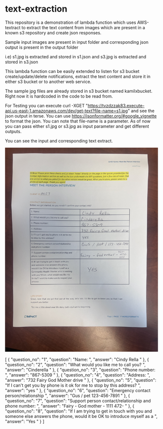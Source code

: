 # text-extraction

This repository is a demonstration of lambda function which uses AWS-textract to extract the text content from images which are present in a known s3 repository and create json responses.

Sample input images are present in input folder and corresponding json output is present in the output folder

i.e) s1.jpg  is extracted and stored in s1.json and s3.jpg is extracted and stored in s3.json

This lambda function can be easily extended to listen for s3 bucket create/update/delete notifications, extract the text content and store it in either s3 bucket or to another web service.

The sample jpg files are already stored in s3 bucket named kamilxbucket. Right now it is hardcoded in the code to be read from. 

For Testing you can execute curl -XGET "https://tvzdzzak83.execute-api.us-east-1.amazonaws.com/dev/get-text?file-name=s1.jpg" and see the json output in terse. You can use https://jsonformatter.org/#google_vignette to format the json.  You can note that file-name is a parameter. As of now you can pass either s1.jpg or s3.jpg as input parameter and get different outputs.

You can see the input and corresponding text extract.

![alt text](https://github.com/donkhan/text-extraction/blob/main/input/s1.jpg?raw=true)

[
  {
    "question_no": "1",
    "question": "Name: ",
    "answer": "Cindy Rella "
  },
  {
    "question_no": "2",
    "question": "What would you like me to call you? ",
    "answer": "Cinderella "
  },
  {
    "question_no": "3",
    "question": "Phone number: ",
    "answer": "867-5309 "
  },
  {
    "question_no": "4",
    "question": "Address: ",
    "answer": "732 Fairy God Mother drive "
  },
  {
    "question_no": "5",
    "question": "If I can't get you by phone is it ok for me to stop by this address? ",
    "answer": "yes "
  },
  {
    "question_no": "6",
    "question": "Emergency contact person/relationship ",
    "answer": "Gus / pet 123-456-7891 "
  },
  {
    "question_no": "7",
    "question": "Support person contact/relationship and phone number: ",
    "answer": "Fairy - God mother - 1111 472- "
  },
  {
    "question_no": "8",
    "question": "If I am trying to get in touch with you and someone else answers the phone, would it be OK to introduce myself as a ",
    "answer": "Yes "
  }
]


